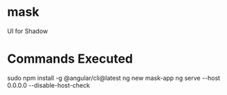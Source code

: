 # mask
UI for Shadow


# Commands Executed
sudo npm install -g @angular/cli@latest
ng new mask-app
ng serve --host 0.0.0.0 --disable-host-check

